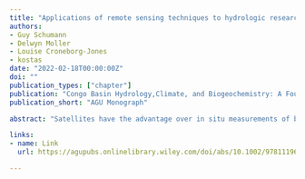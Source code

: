```yaml
---
title: "Applications of remote sensing techniques to hydrologic research in Sub-Saharan Africa, with a special focus on the Congo basin"
authors:
- Guy Schumann
- Delwyn Moller
- Louise Croneborg-Jones
- kostas
date: "2022-02-18T00:00:00Z"
doi: ""
publication_types: ["chapter"]
publication: "Congo Basin Hydrology,Climate, and Biogeochemistry: A Foundation for the Future"
publication_short: "AGU Monograph"

abstract: "Satellites have the advantage over in situ measurements of better spatial coverage over large areas, but can also be prone to errors and inhomogeneities while being subject to changing retrieval algorithms. Nonetheless, remote sensing can provide data for each component in the hydrological cycle. This is of particular relevance in areas that are largely ungauged, such as large parts of Africa, in particular the Congo River Basin. For the Congo Basin in particular, many hypotheses remain unanswered, primarily because of a lack of spatially distributed measurements of the major hydrological variables. Therefore, this chapter provides a comprehensive review of the type of data remote sensing can provide for each component of the hydrological cycle (precipitation, storage, evaporation, and runoff) as well as describes its use in the study of river hydraulic parameters and floodplain hydrodynamics. Numerous applications to hydrologic research will be given with reference to Sub-Saharan Africa, and a special focus on the Congo Basin. Limitations will be discussed in relation to the current understanding and knowledge gap of the Congo hydrology."

links:
- name: Link
  url: https://agupubs.onlinelibrary.wiley.com/doi/abs/10.1002/9781119657002.ch16

---
```

